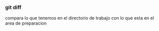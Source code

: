 ### git diff
compara lo que tenemos en el directorio de trabajo con lo que esta en el area de preparacion 